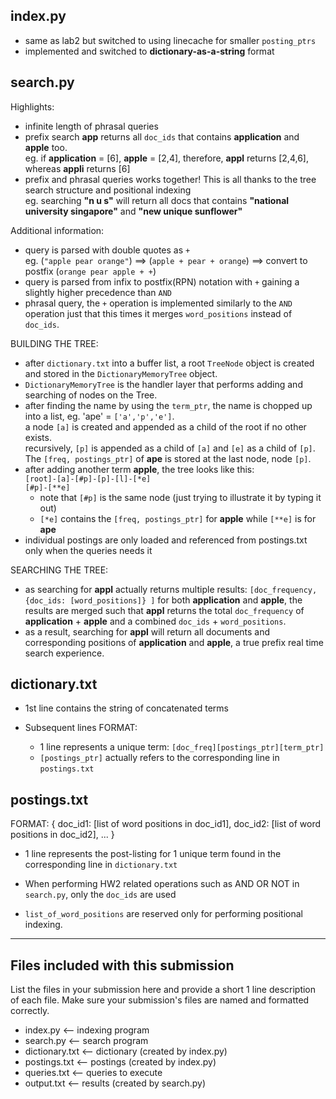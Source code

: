 index.py
--------
- same as lab2 but switched to using linecache for smaller `posting_ptrs`
- implemented and switched to __dictionary-as-a-string__ format

search.py
--------
Highlights:

- infinite length of phrasal queries
- prefix search __app__ returns all `doc_ids` that contains __application__ and __apple__ too.  
eg. if __application__ = [6], __apple__ = [2,4], therefore, __appl__ returns [2,4,6], whereas __appli__ returns [6]
- prefix and phrasal queries works together! This is all thanks to the tree search structure and positional indexing  
eg. searching __"n u s"__ will return all docs that contains __"national university singapore"__ and __"new unique sunflower"__

Additional information:

- query is parsed with double quotes as `+`  
eg. (`"apple pear orange"`) ==> (`apple + pear + orange`) ==> convert to postfix (`orange pear apple + +`)
- query is parsed from infix to postfix(RPN) notation with `+` gaining a slightly higher precedence than `AND`
- phrasal query, the `+` operation is implemented similarly to the `AND` operation just that this times it merges `word_positions` instead of `doc_ids`.

BUILDING THE TREE:

- after `dictionary.txt` into a buffer list, a root `TreeNode` object is created and stored in the `DictionaryMemoryTree` object.
- `DictionaryMemoryTree` is the handler layer that performs adding and searching of nodes on the Tree.
- after finding the name by using the `term_ptr`, the name is chopped up into a list, eg. 'ape' = `['a','p','e']`.  
a node `[a]` is created and appended as a child of the root if no other  exists.  
recursively, `[p]` is appended as a child of `[a]` and `[e]` as a child of `[p]`.  
The `[freq, postings_ptr]` of __ape__ is stored at the last node, node `[p]`.
- after adding another term __apple__, the tree looks like this:  
	`[root]-[a]-[#p]-[p]-[l]-[*e]`  
	`[#p]-[**e]`	
	- note that `[#p]` is the same node (just trying to illustrate it by typing it out)
	- `[*e]` contains the `[freq, postings_ptr]` for __apple__ while `[**e]` is for __ape__
- individual postings are only loaded and referenced from postings.txt only when the queries needs it


SEARCHING THE TREE:

- as searching for __appl__ actually returns multiple results:  `[doc_frequency, {doc_ids: [word_positions]} ]` for both __application__ and __apple__, the results are merged such that __appl__ returns the total `doc_frequency` of __application__ + __apple__ and a combined `doc_ids` + `word_positions`.
- as a result, searching for __appl__ will return all documents and corresponding positions of __application__ and __apple__, a true prefix real time search experience.

dictionary.txt
-------------
- 1st line contains the string of concatenated terms

- Subsequent lines FORMAT:
	- 1 line represents a unique term: `[doc_freq][postings_ptr][term_ptr]`  
	- `[postings_ptr]` actually refers to the corresponding line in `postings.txt`

postings.txt
------------
FORMAT:
	{ doc_id1: [list of word positions in doc_id1], doc_id2: [list of word positions in doc_id2], ... }

- 1 line represents the post-listing for 1 unique term found in the corresponding line in `dictionary.txt`

- When performing HW2 related operations such as AND OR NOT in `search.py`, only the `doc_ids` are used
- `list_of_word_positions` are reserved only for performing positional indexing.

---

Files included with this submission
---

List the files in your submission here and provide a short 1 line
description of each file.  Make sure your submission's files are named
and formatted correctly.

- index.py <-- indexing program
- search.py <-- search program
- dictionary.txt <-- dictionary (created by index.py)
- postings.txt <-- postings (created by index.py)
- queries.txt <-- queries to execute
- output.txt <-- results (created by search.py)
